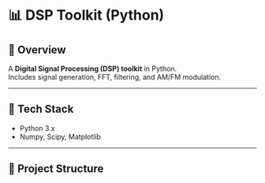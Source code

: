 # 📊 DSP Toolkit (Python)

## 📌 Overview
A **Digital Signal Processing (DSP) toolkit** in Python.  
Includes signal generation, FFT, filtering, and AM/FM modulation.

---

## 🔧 Tech Stack
- Python 3.x
- Numpy, Scipy, Matplotlib

---

## 📂 Project Structure

